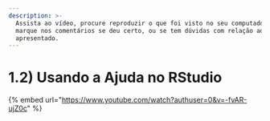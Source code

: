 ```yaml
---
description: >-
  Assista ao vídeo, procure reproduzir o que foi visto no seu computador e
  marque nos comentários se deu certo, ou se tem dúvidas com relação ao conteúdo
  apresentado.
---
```


# 1.2) Usando a Ajuda no RStudio

{% embed url="https://www.youtube.com/watch?authuser=0&v=-fvAR-ujZ0c" %}
